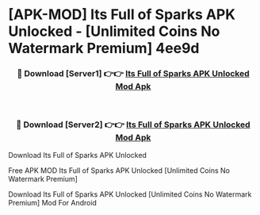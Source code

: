 # [APK-MOD] Its Full of Sparks APK Unlocked - [Unlimited Coins No Watermark Premium] 4ee9d



<div align="center">
<h3>🔴 Download [Server1] 👉👉 <a href="https://momento.my/?title=Its_Full_of_Sparks_APK_Unlocked">Its Full of Sparks APK Unlocked Mod Apk</a></h3><br>

<h3>🔴 Download [Server2] 👉👉 <a href="https://momento.my/?title=Its_Full_of_Sparks_APK_Unlocked">Its Full of Sparks APK Unlocked Mod Apk</a></h3>
</div>



Download Its Full of Sparks APK Unlocked 

Free APK MOD Its Full of Sparks APK Unlocked [Unlimited Coins No Watermark Premium]

Download Its Full of Sparks APK Unlocked [Unlimited Coins No Watermark Premium] Mod For Android
